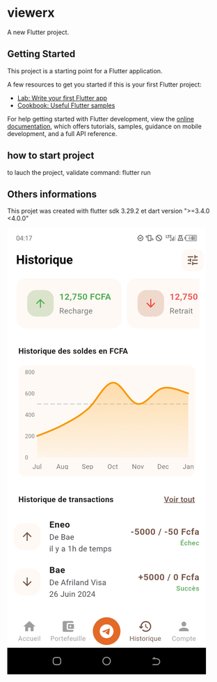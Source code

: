 # viewerx

A new Flutter project.

## Getting Started

This project is a starting point for a Flutter application.

A few resources to get you started if this is your first Flutter project:

- [Lab: Write your first Flutter app](https://docs.flutter.dev/get-started/codelab)
- [Cookbook: Useful Flutter samples](https://docs.flutter.dev/cookbook)

For help getting started with Flutter development, view the
[online documentation](https://docs.flutter.dev/), which offers tutorials,
samples, guidance on mobile development, and a full API reference.

## how to start project

to lauch the project, validate command: flutter run

## Others informations

This projet was created with flutter sdk 3.29.2 et dart version ">=3.4.0 <4.0.0"

![Screen shoot 1](https://raw.githubusercontent.com/Hamoa/viewerx/91c2e86b55f349920748b8521429898a35f6a587/screen_shoots/Screenshot_20250614-041713.jpg)
